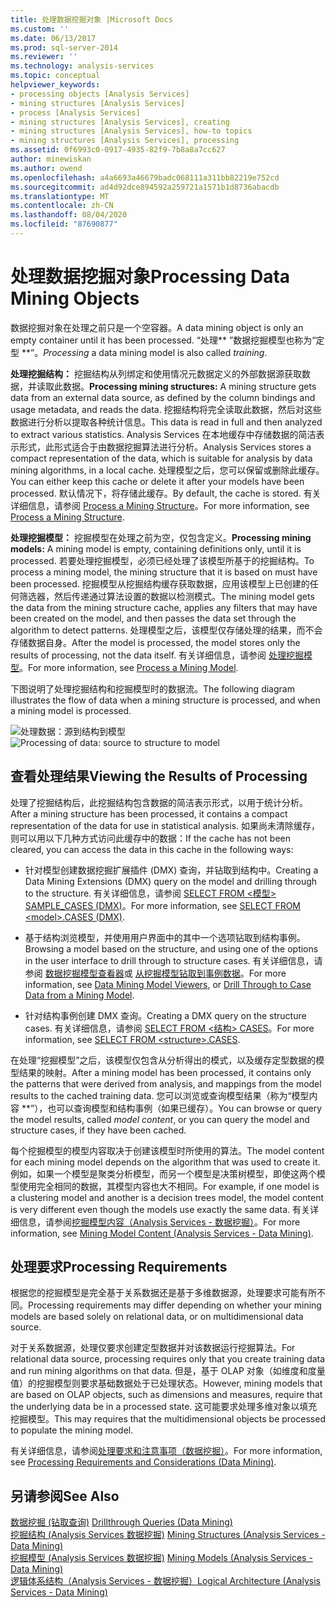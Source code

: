 ```yaml
---
title: 处理数据挖掘对象 |Microsoft Docs
ms.custom: ''
ms.date: 06/13/2017
ms.prod: sql-server-2014
ms.reviewer: ''
ms.technology: analysis-services
ms.topic: conceptual
helpviewer_keywords:
- processing objects [Analysis Services]
- mining structures [Analysis Services]
- process [Analysis Services]
- mining structures [Analysis Services], creating
- mining structures [Analysis Services], how-to topics
- mining structures [Analysis Services], processing
ms.assetid: 0f6993c0-0917-4935-82f9-7b8a8a7cc627
author: minewiskan
ms.author: owend
ms.openlocfilehash: a4a6693a46679badc068111a311bb82219e752cd
ms.sourcegitcommit: ad4d92dce894592a259721a1571b1d8736abacdb
ms.translationtype: MT
ms.contentlocale: zh-CN
ms.lasthandoff: 08/04/2020
ms.locfileid: "87690877"
---
```

# <a name="processing-data-mining-objects"></a><span data-ttu-id="59f1a-102">处理数据挖掘对象</span><span class="sxs-lookup"><span data-stu-id="59f1a-102">Processing Data Mining Objects</span></span>
  <span data-ttu-id="59f1a-103">数据挖掘对象在处理之前只是一个空容器。</span><span class="sxs-lookup"><span data-stu-id="59f1a-103">A data mining object is only an empty container until it has been processed.</span></span> <span data-ttu-id="59f1a-104">“处理\*\* ”数据挖掘模型也称为“定型 \*\*”。</span><span class="sxs-lookup"><span data-stu-id="59f1a-104">*Processing* a data mining model is also called *training*.</span></span>  
  
 <span data-ttu-id="59f1a-105">**处理挖掘结构：** 挖掘结构从列绑定和使用情况元数据定义的外部数据源获取数据，并读取此数据。</span><span class="sxs-lookup"><span data-stu-id="59f1a-105">**Processing mining structures:** A mining structure gets data from an external data source, as defined by the column bindings and usage metadata, and reads the data.</span></span> <span data-ttu-id="59f1a-106">挖掘结构将完全读取此数据，然后对这些数据进行分析以提取各种统计信息。</span><span class="sxs-lookup"><span data-stu-id="59f1a-106">This data is read in full and then analyzed to extract various statistics.</span></span> <span data-ttu-id="59f1a-107">Analysis Services 在本地缓存中存储数据的简洁表示形式，此形式适合于由数据挖掘算法进行分析。</span><span class="sxs-lookup"><span data-stu-id="59f1a-107">Analysis Services stores a compact representation of the data, which is suitable for analysis by data mining algorithms, in a local cache.</span></span> <span data-ttu-id="59f1a-108">处理模型之后，您可以保留或删除此缓存。</span><span class="sxs-lookup"><span data-stu-id="59f1a-108">You can either keep this cache or delete it after your models have been processed.</span></span> <span data-ttu-id="59f1a-109">默认情况下，将存储此缓存。</span><span class="sxs-lookup"><span data-stu-id="59f1a-109">By default, the cache is stored.</span></span> <span data-ttu-id="59f1a-110">有关详细信息，请参阅 [Process a Mining Structure](process-a-mining-structure.md)。</span><span class="sxs-lookup"><span data-stu-id="59f1a-110">For more information, see [Process a Mining Structure](process-a-mining-structure.md).</span></span>  
  
 <span data-ttu-id="59f1a-111">**处理挖掘模型：** 挖掘模型在处理之前为空，仅包含定义。</span><span class="sxs-lookup"><span data-stu-id="59f1a-111">**Processing mining models:** A mining model is empty, containing definitions only, until it is processed.</span></span> <span data-ttu-id="59f1a-112">若要处理挖掘模型，必须已经处理了该模型所基于的挖掘结构。</span><span class="sxs-lookup"><span data-stu-id="59f1a-112">To process a mining model, the mining structure that it is based on must have been processed.</span></span> <span data-ttu-id="59f1a-113">挖掘模型从挖掘结构缓存获取数据，应用该模型上已创建的任何筛选器，然后传递通过算法设置的数据以检测模式。</span><span class="sxs-lookup"><span data-stu-id="59f1a-113">The mining model gets the data from the mining structure cache, applies any filters that may have been created on the model, and then passes the data set through the algorithm to detect patterns.</span></span> <span data-ttu-id="59f1a-114">处理模型之后，该模型仅存储处理的结果，而不会存储数据自身。</span><span class="sxs-lookup"><span data-stu-id="59f1a-114">After the model is processed, the model stores only the results of processing, not the data itself.</span></span> <span data-ttu-id="59f1a-115">有关详细信息，请参阅 [处理挖掘模型](process-a-mining-model.md)。</span><span class="sxs-lookup"><span data-stu-id="59f1a-115">For more information, see [Process a Mining Model](process-a-mining-model.md).</span></span>  
  
 <span data-ttu-id="59f1a-116">下图说明了处理挖掘结构和挖掘模型时的数据流。</span><span class="sxs-lookup"><span data-stu-id="59f1a-116">The following diagram illustrates the flow of data when a mining structure is processed, and when a mining model is processed.</span></span>  
  
 <span data-ttu-id="59f1a-117">![处理数据：源到结构到模型](../media/dmcon-modelarch.gif "处理数据：源到结构到模型")</span><span class="sxs-lookup"><span data-stu-id="59f1a-117">![Processing of data: source to structure to model](../media/dmcon-modelarch.gif "Processing of data: source to structure to model")</span></span>  
  
## <a name="viewing-the-results-of-processing"></a><span data-ttu-id="59f1a-118">查看处理结果</span><span class="sxs-lookup"><span data-stu-id="59f1a-118">Viewing the Results of Processing</span></span>  
 <span data-ttu-id="59f1a-119">处理了挖掘结构后，此挖掘结构包含数据的简洁表示形式，以用于统计分析。</span><span class="sxs-lookup"><span data-stu-id="59f1a-119">After a mining structure has been processed, it contains a compact representation of the data for use in statistical analysis.</span></span> <span data-ttu-id="59f1a-120">如果尚未清除缓存，则可以用以下几种方式访问此缓存中的数据：</span><span class="sxs-lookup"><span data-stu-id="59f1a-120">If the cache has not been cleared, you can access the data in this cache in the following ways:</span></span>  
  
-   <span data-ttu-id="59f1a-121">针对模型创建数据挖掘扩展插件 (DMX) 查询，并钻取到结构中。</span><span class="sxs-lookup"><span data-stu-id="59f1a-121">Creating a Data Mining Extensions (DMX) query on the model and drilling through to the structure.</span></span> <span data-ttu-id="59f1a-122">有关详细信息，请参阅 [SELECT FROM <模型> SAMPLE_CASES (DMX)](/sql/dmx/select-from-model-content-dmx)。</span><span class="sxs-lookup"><span data-stu-id="59f1a-122">For more information, see [SELECT FROM &#60;model&#62;.CASES &#40;DMX&#41;](/sql/dmx/select-from-model-content-dmx).</span></span>  
  
-   <span data-ttu-id="59f1a-123">基于结构浏览模型，并使用用户界面中的其中一个选项钻取到结构事例。</span><span class="sxs-lookup"><span data-stu-id="59f1a-123">Browsing a model based on the structure, and using one of the options in the user interface to drill through to structure cases.</span></span> <span data-ttu-id="59f1a-124">有关详细信息，请参阅 [数据挖掘模型查看器](data-mining-model-viewers.md)或 [从挖掘模型钻取到事例数据](drill-through-to-case-data-from-a-mining-model.md)。</span><span class="sxs-lookup"><span data-stu-id="59f1a-124">For more information, see [Data Mining Model Viewers](data-mining-model-viewers.md), or [Drill Through to Case Data from a Mining Model](drill-through-to-case-data-from-a-mining-model.md).</span></span>  
  
-   <span data-ttu-id="59f1a-125">针对结构事例创建 DMX 查询。</span><span class="sxs-lookup"><span data-stu-id="59f1a-125">Creating a DMX query on the structure cases.</span></span> <span data-ttu-id="59f1a-126">有关详细信息，请参阅 [SELECT FROM <结构> CASES](/sql/dmx/select-from-structure-cases)。</span><span class="sxs-lookup"><span data-stu-id="59f1a-126">For more information, see [SELECT FROM &#60;structure&#62;.CASES](/sql/dmx/select-from-structure-cases).</span></span>  
  
 <span data-ttu-id="59f1a-127">在处理“挖掘模型”之后，该模型仅包含从分析得出的模式，以及缓存定型数据的模型结果的映射。</span><span class="sxs-lookup"><span data-stu-id="59f1a-127">After a mining model has been processed, it contains only the patterns that were derived from analysis, and mappings from the model results to the cached training data.</span></span> <span data-ttu-id="59f1a-128">您可以浏览或查询模型结果（称为“模型内容 \*\*”），也可以查询模型和结构事例（如果已缓存）。</span><span class="sxs-lookup"><span data-stu-id="59f1a-128">You can browse or query the model results, called *model content*, or you can query the model and structure cases, if they have been cached.</span></span>  
  
 <span data-ttu-id="59f1a-129">每个挖掘模型的模型内容取决于创建该模型时所使用的算法。</span><span class="sxs-lookup"><span data-stu-id="59f1a-129">The model content for each mining model depends on the algorithm that was used to create it.</span></span> <span data-ttu-id="59f1a-130">例如，如果一个模型是聚类分析模型，而另一个模型是决策树模型，即使这两个模型使用完全相同的数据，其模型内容也大不相同。</span><span class="sxs-lookup"><span data-stu-id="59f1a-130">For example, if one model is a clustering model and another is a decision trees model, the model content is very different even though the models use exactly the same data.</span></span> <span data-ttu-id="59f1a-131">有关详细信息，请参阅[挖掘模型内容（Analysis Services - 数据挖掘）](mining-model-content-analysis-services-data-mining.md)。</span><span class="sxs-lookup"><span data-stu-id="59f1a-131">For more information, see [Mining Model Content &#40;Analysis Services - Data Mining&#41;](mining-model-content-analysis-services-data-mining.md).</span></span>  
  
## <a name="processing-requirements"></a><span data-ttu-id="59f1a-132">处理要求</span><span class="sxs-lookup"><span data-stu-id="59f1a-132">Processing Requirements</span></span>  
 <span data-ttu-id="59f1a-133">根据您的挖掘模型是完全基于关系数据还是基于多维数据源，处理要求可能有所不同。</span><span class="sxs-lookup"><span data-stu-id="59f1a-133">Processing requirements may differ depending on whether your mining models are based solely on relational data, or on multidimensional data source.</span></span>  
  
 <span data-ttu-id="59f1a-134">对于关系数据源，处理仅要求创建定型数据并对该数据运行挖掘算法。</span><span class="sxs-lookup"><span data-stu-id="59f1a-134">For relational data source, processing requires only that you create training data and run mining algorithms on that data.</span></span> <span data-ttu-id="59f1a-135">但是，基于 OLAP 对象（如维度和度量值）的挖掘模型则要求基础数据处于已处理状态。</span><span class="sxs-lookup"><span data-stu-id="59f1a-135">However, mining models that are based on OLAP objects, such as dimensions and measures, require that the underlying data be in a processed state.</span></span> <span data-ttu-id="59f1a-136">这可能要求处理多维对象以填充挖掘模型。</span><span class="sxs-lookup"><span data-stu-id="59f1a-136">This may requires that the multidimensional objects be processed to populate the mining model.</span></span>  
  
 <span data-ttu-id="59f1a-137">有关详细信息，请参阅[处理要求和注意事项（数据挖掘）](processing-requirements-and-considerations-data-mining.md)。</span><span class="sxs-lookup"><span data-stu-id="59f1a-137">For more information, see [Processing Requirements and Considerations &#40;Data Mining&#41;](processing-requirements-and-considerations-data-mining.md).</span></span>  
  
## <a name="see-also"></a><span data-ttu-id="59f1a-138">另请参阅</span><span class="sxs-lookup"><span data-stu-id="59f1a-138">See Also</span></span>  
 <span data-ttu-id="59f1a-139">[数据挖掘 &#40;钻取查询&#41;](drillthrough-queries-data-mining.md) </span><span class="sxs-lookup"><span data-stu-id="59f1a-139">[Drillthrough Queries &#40;Data Mining&#41;](drillthrough-queries-data-mining.md) </span></span>  
 <span data-ttu-id="59f1a-140">[挖掘结构 &#40;Analysis Services 数据挖掘&#41;](mining-structures-analysis-services-data-mining.md) </span><span class="sxs-lookup"><span data-stu-id="59f1a-140">[Mining Structures &#40;Analysis Services - Data Mining&#41;](mining-structures-analysis-services-data-mining.md) </span></span>  
 <span data-ttu-id="59f1a-141">[挖掘模型 &#40;Analysis Services 数据挖掘&#41;](mining-models-analysis-services-data-mining.md) </span><span class="sxs-lookup"><span data-stu-id="59f1a-141">[Mining Models &#40;Analysis Services - Data Mining&#41;](mining-models-analysis-services-data-mining.md) </span></span>  
 [<span data-ttu-id="59f1a-142">逻辑体系结构（Analysis Services - 数据挖掘）</span><span class="sxs-lookup"><span data-stu-id="59f1a-142">Logical Architecture &#40;Analysis Services - Data Mining&#41;</span></span>](logical-architecture-analysis-services-data-mining.md)  
  
  
